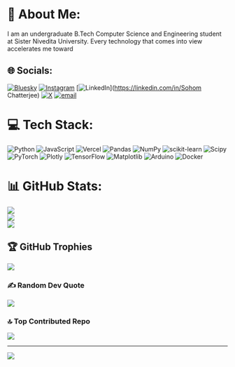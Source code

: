 # 💫 About Me:
I am an undergraduate B.Tech Computer Science and Engineering student at Sister Nivedita University. Every technology that comes into view accelerates me toward<br>


## 🌐 Socials:
[![Bluesky](https://img.shields.io/badge/bluesky-0285FF?style=for-the-badge&logo=bluesky&logoColor=%23FFFFFF)](https://bsky.app/profile/Sagexd08) [![Instagram](https://img.shields.io/badge/Instagram-%23E4405F.svg?logo=Instagram&logoColor=white)](https://instagram.com/sagexd_07) [![LinkedIn](https://img.shields.io/badge/LinkedIn-%230077B5.svg?logo=linkedin&logoColor=white)](https://linkedin.com/in/Sohom Chatterjee) [![X](https://img.shields.io/badge/X-black.svg?logo=X&logoColor=white)](https://x.com/Sagexd_07) [![email](https://img.shields.io/badge/Email-D14836?logo=gmail&logoColor=white)](mailto:sohomchatterjee07@gmail.com) 

# 💻 Tech Stack:
![Python](https://img.shields.io/badge/python-3670A0?style=for-the-badge&logo=python&logoColor=ffdd54) ![JavaScript](https://img.shields.io/badge/javascript-%23323330.svg?style=for-the-badge&logo=javascript&logoColor=%23F7DF1E) ![Vercel](https://img.shields.io/badge/vercel-%23000000.svg?style=for-the-badge&logo=vercel&logoColor=white) ![Pandas](https://img.shields.io/badge/pandas-%23150458.svg?style=for-the-badge&logo=pandas&logoColor=white) ![NumPy](https://img.shields.io/badge/numpy-%23013243.svg?style=for-the-badge&logo=numpy&logoColor=white) ![scikit-learn](https://img.shields.io/badge/scikit--learn-%23F7931E.svg?style=for-the-badge&logo=scikit-learn&logoColor=white) ![Scipy](https://img.shields.io/badge/SciPy-%230C55A5.svg?style=for-the-badge&logo=scipy&logoColor=%white) ![PyTorch](https://img.shields.io/badge/PyTorch-%23EE4C2C.svg?style=for-the-badge&logo=PyTorch&logoColor=white) ![Plotly](https://img.shields.io/badge/Plotly-%233F4F75.svg?style=for-the-badge&logo=plotly&logoColor=white) ![TensorFlow](https://img.shields.io/badge/TensorFlow-%23FF6F00.svg?style=for-the-badge&logo=TensorFlow&logoColor=white) ![Matplotlib](https://img.shields.io/badge/Matplotlib-%23ffffff.svg?style=for-the-badge&logo=Matplotlib&logoColor=black) ![Arduino](https://img.shields.io/badge/-Arduino-00979D?style=for-the-badge&logo=Arduino&logoColor=white) ![Docker](https://img.shields.io/badge/docker-%230db7ed.svg?style=for-the-badge&logo=docker&logoColor=white)
# 📊 GitHub Stats:
![](https://github-readme-stats.vercel.app/api?username=Sagexd08&theme=dark&hide_border=false&include_all_commits=true&count_private=true)<br/>
![](https://github-readme-streak-stats.herokuapp.com/?user=Sagexd08&theme=dark&hide_border=false)<br/>
![](https://github-readme-stats.vercel.app/api/top-langs/?username=Sagexd08&theme=dark&hide_border=false&include_all_commits=true&count_private=true&layout=compact)

## 🏆 GitHub Trophies
![](https://github-profile-trophy.vercel.app/?username=Sagexd08&theme=radical&no-frame=false&no-bg=true&margin-w=4)

### ✍️ Random Dev Quote
![](https://quotes-github-readme.vercel.app/api?type=horizontal&theme=radical)

### 🔝 Top Contributed Repo
![](https://github-contributor-stats.vercel.app/api?username=Sagexd08&limit=5&theme=dark&combine_all_yearly_contributions=true)

---
[![](https://visitcount.itsvg.in/api?id=Sagexd08&icon=0&color=0)](https://visitcount.itsvg.in)

<!-- Proudly created with GPRM ( https://gprm.itsvg.in ) -->
